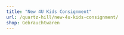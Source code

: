 ```yaml
---
title: "New 4U Kids Consignment"
url: /quartz-hill/new-4u-kids-consignment/
shop: Gebrauchtwaren
---
```

